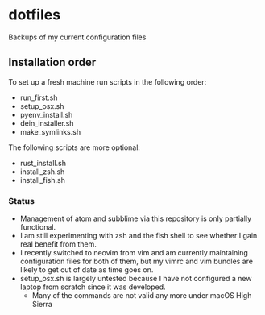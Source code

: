 # dotfiles
Backups of my current configuration files

## Installation order
To set up a fresh machine run scripts in the following order:
- run_first.sh
- setup_osx.sh
- pyenv_install.sh
- dein_installer.sh
- make_symlinks.sh

The following scripts are more optional:
- rust_install.sh
- install_zsh.sh
- install_fish.sh

### Status
- Management of atom and subblime via this repository is only partially
  functional.
- I am still experimenting with zsh and the fish shell to see whether
  I gain real benefit from them.
- I recently switched to neovim from vim and am currently maintaining
  configuration files for both of them, but my vimrc and vim bundles
  are likely to get out of date as time goes on.
- setup_osx.sh is largely untested because I have not configured a new
  laptop from scratch since it was developed.
  - Many of the commands are not valid any more under macOS High Sierra
